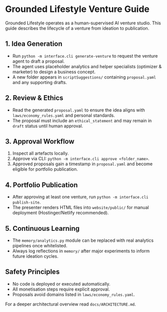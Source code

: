 # Grounded Lifestyle Venture Guide

Grounded Lifestyle operates as a human-supervised AI venture studio. This guide describes the lifecycle of a venture from ideation to publication.

## 1. Idea Generation
- Run `python -m interface.cli generate-venture` to request the venture agent to draft a proposal.
- The agent uses placeholder analytics and helper specialists (optimizer & marketer) to design a business concept.
- A new folder appears in `scriptSuggestions/` containing `proposal.yaml` and any supporting drafts.

## 2. Review & Ethics
- Read the generated `proposal.yaml` to ensure the idea aligns with `laws/economy_rules.yaml` and personal standards.
- The proposal must include an `ethical_statement` and may remain in `draft` status until human approval.

## 3. Approval Workflow
1. Inspect all artefacts locally.
2. Approve via CLI: `python -m interface.cli approve <folder_name>`.
3. Approved proposals gain a timestamp in `proposal.yaml` and become eligible for portfolio publication.

## 4. Portfolio Publication
- After approving at least one venture, run `python -m interface.cli publish-site`.
- The presenter renders HTML files into `website/public/` for manual deployment (Hostinger/Netlify recommended).

## 5. Continuous Learning
- The `memory/analytics.py` module can be replaced with real analytics pipelines once whitelisted.
- Always log reflections in `memory/` after major experiments to inform future ideation cycles.

## Safety Principles
- No code is deployed or executed automatically.
- All monetisation steps require explicit approval.
- Proposals avoid domains listed in `laws/economy_rules.yaml`.

For a deeper architectural overview read `docs/ARCHITECTURE.md`.
